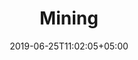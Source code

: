 ---
title: "Mining"
date: 2019-06-25T11:02:05+05:00
icon: "ti-medall"
description: "All about mining NTBC"
type : "pages"
---